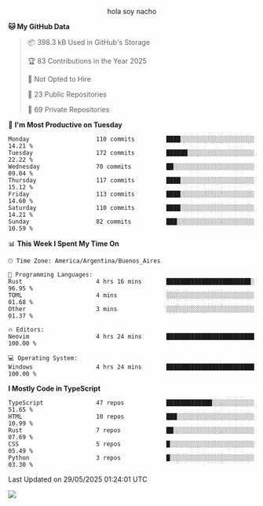 <p align="center">hola soy nacho</p>

<!--START_SECTION:waka-->
**🐱 My GitHub Data** 

> 📦 398.3 kB Used in GitHub's Storage 
 > 
> 🏆 83 Contributions in the Year 2025
 > 
> 🚫 Not Opted to Hire
 > 
> 📜 23 Public Repositories 
 > 
> 🔑 69 Private Repositories 
 > 
📅 **I'm Most Productive on Tuesday** 

```text
Monday                   110 commits         ████░░░░░░░░░░░░░░░░░░░░░   14.21 % 
Tuesday                  172 commits         ██████░░░░░░░░░░░░░░░░░░░   22.22 % 
Wednesday                70 commits          ██░░░░░░░░░░░░░░░░░░░░░░░   09.04 % 
Thursday                 117 commits         ████░░░░░░░░░░░░░░░░░░░░░   15.12 % 
Friday                   113 commits         ████░░░░░░░░░░░░░░░░░░░░░   14.60 % 
Saturday                 110 commits         ████░░░░░░░░░░░░░░░░░░░░░   14.21 % 
Sunday                   82 commits          ███░░░░░░░░░░░░░░░░░░░░░░   10.59 % 
```


📊 **This Week I Spent My Time On** 

```text
🕑︎ Time Zone: America/Argentina/Buenos_Aires

💬 Programming Languages: 
Rust                     4 hrs 16 mins       ████████████████████████░   96.95 % 
TOML                     4 mins              ░░░░░░░░░░░░░░░░░░░░░░░░░   01.68 % 
Other                    3 mins              ░░░░░░░░░░░░░░░░░░░░░░░░░   01.37 % 

🔥 Editors: 
Neovim                   4 hrs 24 mins       █████████████████████████   100.00 % 

💻 Operating System: 
Windows                  4 hrs 24 mins       █████████████████████████   100.00 % 
```

**I Mostly Code in TypeScript** 

```text
TypeScript               47 repos            █████████████░░░░░░░░░░░░   51.65 % 
HTML                     10 repos            ███░░░░░░░░░░░░░░░░░░░░░░   10.99 % 
Rust                     7 repos             ██░░░░░░░░░░░░░░░░░░░░░░░   07.69 % 
CSS                      5 repos             █░░░░░░░░░░░░░░░░░░░░░░░░   05.49 % 
Python                   3 repos             █░░░░░░░░░░░░░░░░░░░░░░░░   03.30 % 
```




 Last Updated on 29/05/2025 01:24:01 UTC
<!--END_SECTION:waka-->

![](http://moe-counter.es3n1n.eu/get/@nachoofg?name=nachoofg&theme=asoul&padding=7&offset=0&align=center&scale=1&pixelated=1&darkmode=auto)
